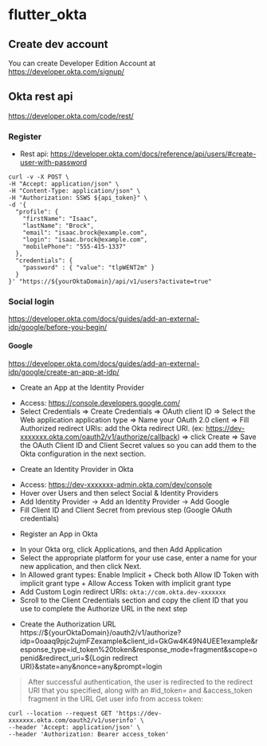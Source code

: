 # flutter_okta

## Create dev account

You can create Developer Edition Account at https://developer.okta.com/signup/

## Okta rest api

https://developer.okta.com/code/rest/ 

### Register

- Rest api: https://developer.okta.com/docs/reference/api/users/#create-user-with-password
```
curl -v -X POST \
-H "Accept: application/json" \
-H "Content-Type: application/json" \
-H "Authorization: SSWS ${api_token}" \
-d '{
  "profile": {
    "firstName": "Isaac",
    "lastName": "Brock",
    "email": "isaac.brock@example.com",
    "login": "isaac.brock@example.com",
    "mobilePhone": "555-415-1337"
  },
  "credentials": {
    "password" : { "value": "tlpWENT2m" }
  }
}' "https://${yourOktaDomain}/api/v1/users?activate=true"
```

### Social login

https://developer.okta.com/docs/guides/add-an-external-idp/google/before-you-begin/

#### Google

https://developer.okta.com/docs/guides/add-an-external-idp/google/create-an-app-at-idp/

* Create an App at the Identity Provider
- Access: https://console.developers.google.com/
- Select Credentials => Create Credentials => OAuth client ID => Select the Web application application type 
=> Name your OAuth 2.0 client => Fill Authorized redirect URIs: add the Okta redirect URI. (ex: https://dev-xxxxxxx.okta.com/oauth2/v1/authorize/callback) 
=> click Create => Save the OAuth Client ID and Client Secret values so you can add them to the Okta configuration in the next section.

* Create an Identity Provider in Okta
- Access: https://dev-xxxxxxx-admin.okta.com/dev/console
- Hover over Users and then select Social & Identity Providers
- Add Identity Provider -> Add an Identity Provider -> Add Google
- Fill Client ID and Client Secret from previous step (Google OAuth credentials)
* Register an App in Okta
- In your Okta org, click Applications, and then Add Application
- Select the appropriate platform for your use case, enter a name for your new application, and then click Next.
- In Allowed grant types: Enable Implicit + Check both Allow ID Token with implicit grant type + Allow Access Token with implicit grant type 
- Add Custom Login redirect URIs: `okta://com.okta.dev-xxxxxxx`
- Scroll to the Client Credentials section and copy the client ID that you use to complete the Authorize URL in the next step
* Create the Authorization URL
https://${yourOktaDomain}/oauth2/v1/authorize?idp=0oaaq9pjc2ujmFZexample&client_id=GkGw4K49N4UEE1example&response_type=id_token%20token&response_mode=fragment&scope=openid&redirect_uri=${Login redirect URI}&state=any&nonce=any&prompt=login

> After successful authentication, the user is redirected to the redirect URI that you specified, along with an #id_token= and &access_token fragment in the URL
> Get user info from access token: 
```
curl --location --request GET 'https://dev-xxxxxxx.okta.com/oauth2/v1/userinfo' \
--header 'Accept: application/json' \
--header 'Authorization: Bearer access_token'
```


